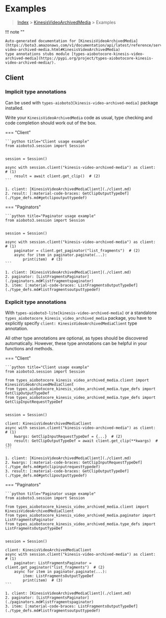 # Examples

> [Index](../README.md) > [KinesisVideoArchivedMedia](./README.md) > Examples

!!! note ""

    Auto-generated documentation for [KinesisVideoArchivedMedia](https://boto3.amazonaws.com/v1/documentation/api/latest/reference/services/kinesis-video-archived-media.html#KinesisVideoArchivedMedia)
    type annotations stubs module [types-aiobotocore-kinesis-video-archived-media](https://pypi.org/project/types-aiobotocore-kinesis-video-archived-media/).

## Client

### Implicit type annotations

Can be used with `types-aioboto3[kinesis-video-archived-media]` package installed.

Write your `KinesisVideoArchivedMedia` code as usual,
type checking and code completion should work out of the box.



=== "Client"

    ```python title="Client usage example"
    from aioboto3.session import Session


    session = Session()

    async with session.client("kinesis-video-archived-media") as client:  # (1)
        result = await client.get_clip()  # (2)
    ```

    1. client: [KinesisVideoArchivedMediaClient](./client.md)
    2. result: [:material-code-braces: GetClipOutputTypeDef](./type_defs.md#getclipoutputtypedef) 



=== "Paginators"

    ```python title="Paginator usage example"
    from aioboto3.session import Session


    session = Session()

    async with session.client("kinesis-video-archived-media") as client:  # (1)
        paginator = client.get_paginator("list_fragments")  # (2)
        async for item in paginator.paginate(...):
            print(item)  # (3)
    ```

    1. client: [KinesisVideoArchivedMediaClient](./client.md)
    2. paginator: [ListFragmentsPaginator](./paginators.md#listfragmentspaginator)
    3. item: [:material-code-braces: ListFragmentsOutputTypeDef](./type_defs.md#listfragmentsoutputtypedef) 




### Explicit type annotations

With `types-aioboto3-lite[kinesis-video-archived-media]`
or a standalone `types_aiobotocore_kinesis_video_archived_media` package, you have to explicitly specify
`client: KinesisVideoArchivedMediaClient` type annotation.

All other type annotations are optional, as types should be discovered automatically.
However, these type annotations can be helpful in your functions and methods.


=== "Client"

    ```python title="Client usage example"
    from aioboto3.session import Session

    from types_aiobotocore_kinesis_video_archived_media.client import KinesisVideoArchivedMediaClient
    from types_aiobotocore_kinesis_video_archived_media.type_defs import GetClipOutputTypeDef
    from types_aiobotocore_kinesis_video_archived_media.type_defs import GetClipInputRequestTypeDef


    session = Session()

    client: KinesisVideoArchivedMediaClient
    async with session.client("kinesis-video-archived-media") as client:  # (1)
        kwargs: GetClipInputRequestTypeDef = {...}  # (2)
        result: GetClipOutputTypeDef = await client.get_clip(**kwargs)  # (3)
    ```

    1. client: [KinesisVideoArchivedMediaClient](./client.md)
    2. kwargs: [:material-code-braces: GetClipInputRequestTypeDef](./type_defs.md#getclipinputrequesttypedef) 
    3. result: [:material-code-braces: GetClipOutputTypeDef](./type_defs.md#getclipoutputtypedef) 



=== "Paginators"

    ```python title="Paginator usage example"
    from aioboto3.session import Session

    from types_aiobotocore_kinesis_video_archived_media.client import KinesisVideoArchivedMediaClient
    from types_aiobotocore_kinesis_video_archived_media.paginator import ListFragmentsPaginator
    from types_aiobotocore_kinesis_video_archived_media.type_defs import ListFragmentsOutputTypeDef


    session = Session()

    client: KinesisVideoArchivedMediaClient
    async with session.client("kinesis-video-archived-media") as client:  # (1)
        paginator: ListFragmentsPaginator = client.get_paginator("list_fragments")  # (2)
        async for item in paginator.paginate(...):
            item: ListFragmentsOutputTypeDef
            print(item)  # (3)
    ```

    1. client: [KinesisVideoArchivedMediaClient](./client.md)
    2. paginator: [ListFragmentsPaginator](./paginators.md#listfragmentspaginator)
    3. item: [:material-code-braces: ListFragmentsOutputTypeDef](./type_defs.md#listfragmentsoutputtypedef) 




